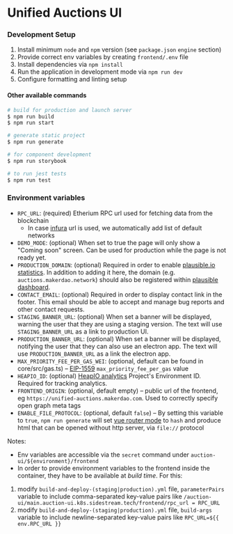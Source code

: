 # Unified Auctions UI

### Development Setup

1. Install minimum `node` and `npm` version (see `package.json` `engine` section)
2. Provide correct env variables by creating `frontend/.env` file
3. Install dependencies via `npm install`
4. Run the application in development mode via `npm run dev`
5. Configure formatting and linting setup

#### Other available commands

```bash
# build for production and launch server
$ npm run build
$ npm run start

# generate static project
$ npm run generate

# for component development
$ npm run storybook

# to run jest tests
$ npm run test
```

### Environment variables

- `RPC_URL`: (required) Etherium RPC url used for fetching data from the blockchain
    - In case [infura](https://infura.io/) url is used, we automatically add list of default networks
- `DEMO_MODE`: (optional) When set to true the page will only show a "Coming soon" screen. Can be used for production while the page is not ready yet.
- `PRODUCTION_DOMAIN`: (optional) Required in order to enable [plausible.io statistics](https://github.com/moritzsternemann/vue-plausible#configuration). In addition to adding it here, the domain (e.g. `auctions.makerdao.network`) should also be registered within [plausible dashboard](https://plausible.io/).
- `CONTACT_EMAIL`: (optional) Required in order to display contact link in the footer. This email should be able to accept and manage bug reports and other contact requests.
- `STAGING_BANNER_URL`: (optional) When set a banner will be displayed, warning the user that they are using a staging version. The text will use `STAGING_BANNER_URL` as a link to production UI.
- `PRODUCTION_BANNER_URL`: (optional) When set a banner will be displayed, notifying the user that they can also use an electron app. The text will use `PRODUCTION_BANNER_URL` as a link the electron app.
- `MAX_PRIORITY_FEE_PER_GAS_WEI`: (optional, default can be found in core/src/gas.ts) – [EIP-1559](https://eips.ethereum.org/EIPS/eip-1559) `max_priority_fee_per_gas` value
- `HEAPIO_ID`: (optional) [HeapIO analytics](https://heapanalytics.com/) Project's Environment ID. Required for tracking analytics.
- `FRONTEND_ORIGIN`: (optional, default empty) – public url of the frontend, eg `https://unified-auctions.makerdao.com`. Used to correctly specify open graph meta tags
- `ENABLE_FILE_PROTOCOL`: (optional, default `false`) – By setting this variable to `true`, `npm run generate` will set [vue router mode](https://v3.router.vuejs.org/api/#mode) to `hash` and produce html that can be opened without http server, via `file://` protocol

Notes: 
- Env variables are accessible via the `secret` command under `auction-ui/${environment}/frontend`
- In order to provide environment variables to the frontend inside the container, they have to be available at _build time_. For this:
1) modify `build-and-deploy-(staging|production).yml` file, `parameterPairs` variable to include comma-separated key-value pairs like `/auction-ui/main.auction-ui.k8s.sidestream.tech/frontend/rpc_url = RPC_URL`
2) modify `build-and-deploy-(staging|production).yml` file, `build-args` variable to include newline-separated key-value pairs like `RPC_URL=${{ env.RPC_URL }}`
